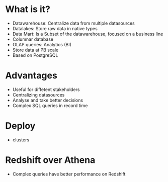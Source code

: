 # What is it?
- Datawarehouse: Centralize data from multiple datasources
- Datalakes: Store raw data in native types
- Data Mart: Is a Subset of the datawarehouse, focused on a business line
- Columnar database
- OLAP queries: Analytics (BI)
- Store data at PB scale
- Based on PostgreSQL

# Advantages
- Useful for diffetent stakeholders
- Centralizing datasources
- Analyse and take better decisions
- Complex SQL queries in record time

# Deploy
- clusters

# Redshift over Athena
- Complex queries have better performance on Redshift